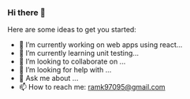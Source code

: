 ### Hi there 👋

Here are some ideas to get you started:

- 🔭 I’m currently working on web apps using react...
- 🌱 I’m currently learning unit testing...
- 👯 I’m looking to collaborate on ...
- 🤔 I’m looking for help with ...
- 💬 Ask me about ...
- 📫 How to reach me: ramk97095@gmail.com
